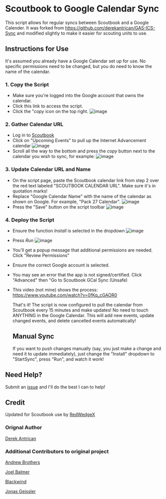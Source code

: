 # Scoutbook to Google Calendar Sync

This script allows for regular syncs between Scoutbook and a Google Calender. It was forked from https://github.com/derekantrican/GAS-ICS-Sync and modified slightly to make it easier for scouting units to use.

## Instructions for Use

It's assumed you already have a Google Calendar set up for use. No specific permissions need to be changed, but you do need to know the name of the calendar.

### 1. Copy the Script
- Make sure you're logged into the Google account that owns the calendar.
- Click this link to access the script.
- Click the "*copy* icon on the top right. ![image](https://github.com/user-attachments/assets/8f78903a-b509-4970-a31c-9a2b9b77986d)


### 2. Gather Calendar URL

- Log in to [Scoutbook](https://scoutbook.scouting.org)
- Click on "Upcoming Events" to pull up the Internet Advancement calendar
 ![image](https://github.com/user-attachments/assets/5a3cc0a6-f440-4210-91f3-ec78094e738c)
- Scroll all the way to the bottom and press the *copy* button next to the calendar you wish to sync, for example:
  ![image](https://github.com/user-attachments/assets/9d849982-97c9-4edf-8a90-798294a9f7aa)

### 3. Update Calendar URL and Name
- On the script page, paste the Scoutbook calendar link from step 2 over the red text labeled "SCOUTBOOK CALENDAR URL". Make sure it's in quotation marks!
- Replace "Google Calendar Name" with the name of the calendar as shown on Google. For example, "Pack 27 Calendar".
![image](https://github.com/user-attachments/assets/7aa78f13-1db8-4857-812b-0a5b8d85f903)
- Press the "Save" button on the script toolbar
![image](https://github.com/user-attachments/assets/2e23ca1d-e339-421e-b6ba-96dafbaae7f7)


### 4. Deploy the Script
- Ensure the function *Install* is selected in the dropdown
![image](https://github.com/user-attachments/assets/514f8b7a-7f7d-44e2-b926-1de5c04f5b71)
- Press *Run*
![image](https://github.com/user-attachments/assets/6fa11ebc-16c1-4df6-9f97-abfab5c24d9c)
- You'll get a popup message that additional permissions are needed. Click "Review Permissions"
- Ensure the correct Google account is selected.
- You may see an error that the app is not signed/certified. Click "Advanced" then "Go to Scoutbook GCal Sync (Unsafe)
- This video (not mine) shows the process: https://www.youtube.com/watch?v=0fKq_cGAOR0

  That's it! The script is now configured to pull the calendar from Scoutbook every 15 minutes and make updates! No need to touch ANYTHING in the Google Calendar. This will add new events, update changed events, and delete cancelled events automatically!

  ## Manual Sync
  If you want to push changes manually (say, you just make a change and need it to update immediately), just change the "Install" dropdown to "StartSync", press "Run", and watch it work!

## Need Help?
Submit an [issue](https://github.com/RedWedgeX/scoutbook-gcal-sync/issues) and I'll do the best I can to help!

## Credit 

Updated for Scoutbook use by [RedWedgeX](https://bsky.app/profile/redwedgex.wtf)

### Orignal Author
[Derek Antrican](https://github.com/derekantrican) 

### Additional Contributors to original project
[Andrew Brothers](https://github.com/agentd00nut)

[Joel Balmer](https://github.com/JoelBalmer)

[Blackwind](https://github.com/blackwind)

[Jonas Geissler](https://github.com/jonas0b1011001)
